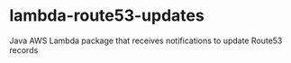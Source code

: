 # lambda-route53-updates
Java AWS Lambda package that receives notifications to update Route53 records
